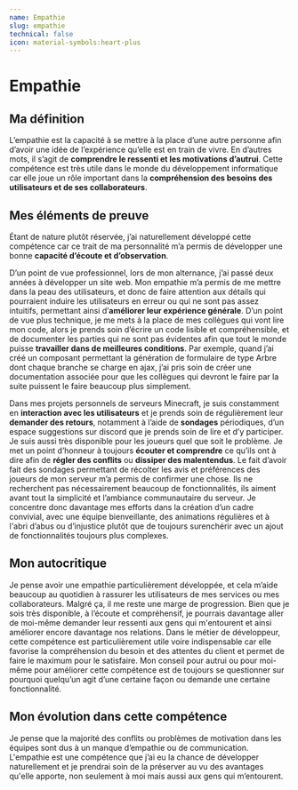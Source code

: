 ```yaml
---
name: Empathie
slug: empathie
technical: false
icon: material-symbols:heart-plus
---
```


# Empathie

## Ma définition

L’empathie est la capacité à se mettre à la place d’une autre personne afin d’avoir une idée de l’expérience qu’elle est en train de vivre. En d’autres mots, il s’agit de **comprendre le ressenti et les motivations d’autrui**. Cette compétence est très utile dans le monde du développement informatique car elle joue un rôle important dans la **compréhension des besoins des utilisateurs et de ses collaborateurs**.

## Mes éléments de preuve

Étant de nature plutôt réservée, j’ai naturellement développé cette compétence car ce trait de ma personnalité m’a permis de développer une bonne **capacité d’écoute et d’observation**.

D’un point de vue professionnel, lors de mon alternance, j’ai passé deux années à développer un site web. Mon empathie m’a permis de me mettre dans la peau des utilisateurs, et donc de faire attention aux détails qui pourraient induire les utilisateurs en erreur ou qui ne sont pas assez intuitifs, permettant ainsi d’**améliorer leur expérience générale**. D’un point de vue plus technique, je me mets à la place de mes collègues qui vont lire mon code, alors je prends soin d’écrire un code lisible et compréhensible, et de documenter les parties qui ne sont pas évidentes afin que tout le monde puisse **travailler dans de meilleures conditions**. Par exemple, quand j’ai créé un composant permettant la génération de formulaire de type Arbre dont chaque branche se charge en ajax, j’ai pris soin de créer une documentation associée pour que les collègues qui devront le faire par la suite puissent le faire beaucoup plus simplement.

Dans mes projets personnels de serveurs Minecraft, je suis constamment en **interaction avec les utilisateurs** et je prends soin de régulièrement leur **demander des retours**, notamment à l’aide de **sondages** périodiques, d’un espace suggestions sur discord que je prends soin de lire et d’y participer. Je suis aussi très disponible pour les joueurs quel que soit le problème. Je met un point d’honneur à toujours **écouter et comprendre** ce qu’ils ont à dire afin de **régler des conflits** ou **dissiper des malentendus**. Le fait d’avoir fait des sondages permettant de récolter les avis et préférences des joueurs de mon serveur m’a permis de confirmer une chose. Ils ne recherchent pas nécessairement beaucoup de fonctionnalités, ils aiment avant tout la simplicité et l’ambiance communautaire du serveur. Je concentre donc davantage mes efforts dans la création d’un cadre convivial, avec une équipe bienveillante, des animations régulières et à l'abri d’abus ou d’injustice plutôt que de toujours surenchérir avec un ajout de fonctionnalités toujours plus complexes.

## Mon autocritique

Je pense avoir une empathie particulièrement développée, et cela m’aide beaucoup au quotidien à rassurer les utilisateurs de mes services ou mes collaborateurs. Malgré ça, il me reste une marge de progression. Bien que je sois très disponible, à l’écoute et compréhensif, je pourrais davantage aller de moi-même demander leur ressenti aux gens qui m'entourent et ainsi améliorer encore davantage nos relations. Dans le métier de développeur, cette compétence est particulièrement utile voire indispensable car elle favorise la compréhension du besoin et des attentes du client et permet de faire le maximum pour le satisfaire. Mon conseil pour autrui ou pour moi-même pour améliorer cette compétence est de toujours se questionner sur pourquoi quelqu’un agit d’une certaine façon ou demande une certaine fonctionnalité.

## Mon évolution dans cette compétence

Je pense que la majorité des conflits ou problèmes de motivation dans les équipes sont dus à un manque d’empathie ou de communication. L'empathie est une compétence que j’ai eu la chance de développer naturellement et je prendrai soin de la préserver au vu des avantages qu'elle apporte, non seulement à moi mais aussi aux gens qui m’entourent.
